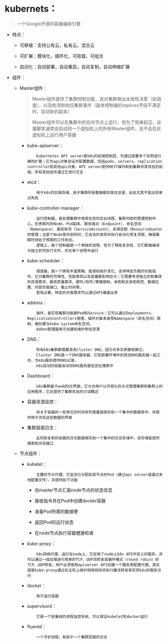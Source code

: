 # kubernets：
>一个Google开源的容器编排引擎
+ 特点：
    + 可移植：支持公有云，私有云，混合云

    + 可扩展：模块化，插件化，可挂载，可组合
    + 自动化：自动部署，自动重启，自动复制，自动伸缩扩展
+ 组件：
    + Master组件：
        >Master组件提供了集群控制功能，其对集群做出全局性决策（如调度），以及检测和响应集群事件（副本控制器的replicas字段不满足时，启动新的副本）  

        >Master组件可以在集群中的任何节点上运行，但为了简单起见，设置脚本通常会启动同一个虚拟机上的所有Master组件，且不会在此虚拟机上运行用户容器
        + kube-apiserver：
            ```
                Kubernetes API server是k8s的前端控制层，可通过部署多个实例进行横向扩展；它为api对象验证并配置数据，包括pods，servers，replication controller和其他api对象，API server提供REST操作和到集群共享状态的前端，所有其他组件通过它进行交互
            ```
        + etcd：
            ```
                用于k8s的后端存储，由于集群所有数据都存放在这里，此处尤其不能出现单点失败
            ```
        + kube-controller-manager：
            ```
                运行控制器，是处理集群中常规任务的后台线程，集群内部的管理控制中心，负责群内的Node、Pod副本、服务端点（Endpoint）、命名空间（Namespace）、服务账号（ServiceAccount）、资源定额（ResourceQuota）的管理；当某个Node意外宕机时，它会及时发现并执行自动化修复流程，确保集群时钟处于预期的工作状态。
                逻辑上，每个控制器是一个单独的进程，但为了降低复杂性，它们都被编译为独立的可执行文件，并在单个进程中运行
            ```
        + kube-scheduler：
            ```
                调度器，是一个拥有丰富策略、能感知拓扑变化、支持特定负载的功能组件，它对集群的可用性、性能表现以及容量都影响巨大；它需要考虑独立的和集体的资源需求、服务质量需求、硬件/软件/策略限制、亲和和反亲和规范、数据位置、内部负载接口、截止时间等。
                若有必要，特定的负载需求可以通过API暴露出来
            ```
        + addons：
            ```
                插件，是实现集群功能额Pod和Service；它可以通过Deployments，ReplicationControllers管理，插件对象本身受Namespace（命名空间）限制，被创建与kube-system命名空间。
                Addon管理器用于创建和维护附加资源
            ```
        + DNS：
            ```
                所有k8s集群都需要具有Cluster DNS，因为许多实例都依赖它。
                Cluster DNS是一个DNS服务器，它和部署环境中的其他DNS服务器一起工作，为k8s服务提供DNS记录。
                k8s启动的容器自动将DNS服务器包含在搜索中
            ```
        + Dashboard：
            ```
                k8s集群基于web的UI界面，它允许用户以可视化的方式管理集群和集群上的应用程序，它还提供了集群状态的只读概述
            ```
        + 容器资源监控：
            ```
                将关于容器的一些常见的时间序列度量值保存到一个集中的数据库中，并提供用于浏览这些数据的界面
            ```
        + 集群层面日志：
            ```
                此机制复制将容器的日志数据保存到一个集中的日志存储中，该存储能提供搜索和浏览接口
            ```
    + 节点组件：
        + kubelet：
            ```
                主要的节点代理，它监测已分配给其节点的Pod（通过api server或通过本地配置文件），并提供如下功能
            ```
            + 向master节点汇报node节点的状态信息

            + 接收指令并在Pod中创建docker容器
            + 准备Pod所需的数据卷
            + 返回Pod的运行状态
            + 在node节点执行容器健康检查
        + kube-proxy：
            ```
                k8s网络代理，运行在node上，它反映了node上k8s API中定义的服务，并可以通过一组后端进行简单的TCP、UDP流转发或循环模式（round robin）的TCP、UDP转发，用户必须使用apiserver API创建一个服务来配置代理，其实就是kube-proxy通过在主机上维护网络规则并执行廉洁转发来实现k8s的服务访问
            ```
        + docker：
            ```
                用于运行容器
            ```
        + supervisord：
            ```
                它是一个轻量级的进程监控系统，可以保证kubelet和docker运行
            ```
        + fluentd：
            ```
                一个守护进程，有助于一个集群层面的日志
            ```
